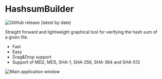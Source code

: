 # HashsumBuilder

![GitHub release (latest by date)](https://img.shields.io/github/v/release/trackersb/hashsumbuilder?style=flat-square)

Straight forward and lightweight graphical tool for verifying the hash sum of a given file.
- Fast
- Easy
- Drag&Drop support
- Support of MD2, MD5, SHA-1, SHA-256, SHA-384 and SHA-512

![Main application window](docs/screenshot.png)
